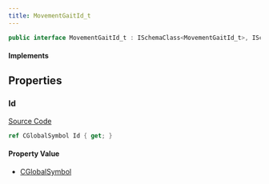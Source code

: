 ```yaml
---
title: MovementGaitId_t
---
```


```csharp
public interface MovementGaitId_t : ISchemaClass<MovementGaitId_t>, ISchemaField, ISchemaClass, INativeHandle
```

#### Implements

## Properties

### Id

[Source Code](https://github.com/swiftly-solution/swiftlys2/blob/main/managed/src/SwiftlyS2.Generated/Schemas/Interfaces/MovementGaitId_t.cs#L17)

```csharp
ref CGlobalSymbol Id { get; }
```

#### Property Value

- [CGlobalSymbol](/docs/api/shared/natives/cglobalsymbol)

